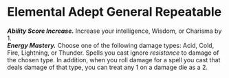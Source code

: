 # Elemental Adept <span class="md-tag">General</span> <span class="md-tag">Repeatable</span>
***Ability Score Increase.*** Increase your intelligence, Wisdom, or Charisma by 1.<br>
***Energy Mastery.*** Choose one of the following damage types: Acid, Cold, Fire, Lightning, or Thunder. Spells you cast ignore *resistance* to damage of the chosen type. In addition, when you roll damage for a spell you cast that deals damage of that type, you can treat any 1 on a damage die as a 2.

[^1]: ***Prerequisite:*** Level 4+, Spellcasting or Pact Magic